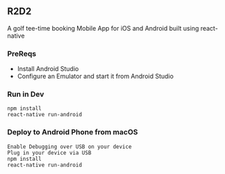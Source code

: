 ## R2D2

A golf tee-time booking Mobile App for iOS and Android built using react-native

### PreReqs
- Install Android Studio
- Configure an Emulator and start it from Android Studio

### Run in Dev

```
npm install
react-native run-android
````

### Deploy to Android Phone from macOS

```
Enable Debugging over USB on your device
Plug in your device via USB
npm install
react-native run-android
````
